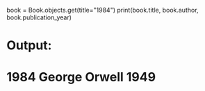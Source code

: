book = Book.objects.get(title="1984")
print(book.title, book.author, book.publication_year)

# Output:
# 1984 George Orwell 1949
